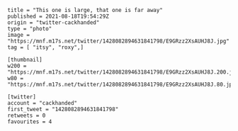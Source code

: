 ```
title = "This one is large, that one is far away"
published = 2021-08-18T19:54:29Z
origin = "twitter-cackhanded"
type = "photo"
image = "https://mnf.m17s.net/twitter/1428082894631841798/E9GRzz2XsAUHJ8J.jpg"
tag = [ "itsy", "roxy",]

[thumbnail]
w200 = "https://mnf.m17s.net/twitter/1428082894631841798/E9GRzz2XsAUHJ8J.200.jpg"
w80 = "https://mnf.m17s.net/twitter/1428082894631841798/E9GRzz2XsAUHJ8J.80.jpg"

[twitter]
account = "cackhanded"
first_tweet = "1428082894631841798"
retweets = 0
favourites = 4
```

<p class='image'><img src='https://mnf.m17s.net/twitter/1428082894631841798/E9GRzz2XsAUHJ8J.jpg' alt=''></p>

